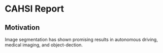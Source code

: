 # CAHSI Report

## Motivation

Image segmentation has shown promising results in autonomous driving, medical imaging, and object-dection. 